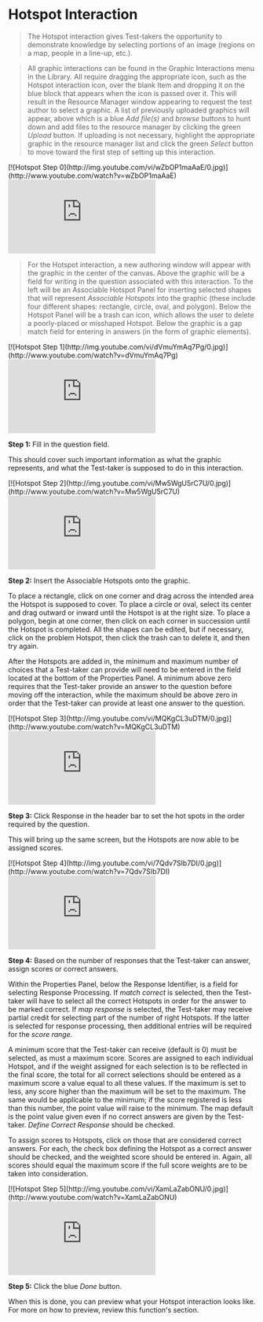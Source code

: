 # Hotspot Interaction

>The Hotspot interaction gives Test-takers the opportunity to demonstrate knowledge by selecting portions of an image (regions on a map, people in a line-up, etc.).

>All graphic interactions can be found in the Graphic Interactions menu in the Library. All require dragging the appropriate icon, such as the Hotspot interaction icon, over the blank Item and dropping it on the blue block that appears when the icon is passed over it. This will result in the Resource Manager window appearing to request the test author to select a graphic. A list of previously uploaded graphics will appear, above which is a blue *Add file(s)* and *browse* buttons to hunt down and add files to the resource manager by clicking the green *Upload* button. If uploading is not necessary, highlight the appropriate graphic in the resource manager list and click the green *Select* button to move toward the first step of setting up this interaction.

<div class="hidden-video">
[![Hotspot Step 0](http://img.youtube.com/vi/wZbOP1maAaE/0.jpg)](http://www.youtube.com/watch?v=wZbOP1maAaE)
</div>

<div class='embed-container'><iframe src="https://www.youtube.com/embed/wZbOP1maAaE?rel=0" frameborder="0" allowfullscreen="true"></iframe></div>

>For the Hotspot interaction, a new authoring window will appear with the graphic in the center of the canvas. Above the graphic will be a field for writing in the question associated with this interaction. To the left will be an Associable Hotspot Panel for inserting selected shapes that will represent *Associable Hotspots* into the graphic (these include four different shapes: rectangle, circle, oval, and polygon). Below the Hotspot Panel will be a trash can icon, which allows the user to delete a poorly-placed or misshaped Hotspot. Below the graphic is a gap match field for entering in answers (in the form of graphic elements).

<div class="hidden-video">
[![Hotspot Step 1](http://img.youtube.com/vi/dVmuYmAq7Pg/0.jpg)](http://www.youtube.com/watch?v=dVmuYmAq7Pg)
</div>

<div class='embed-container'><iframe src="https://www.youtube.com/embed/dVmuYmAq7Pg?rel=0" frameborder="0" allowfullscreen="true"></iframe></div>

**Step 1:** Fill in the question field. 

This should cover such important information as what the graphic represents, and what the Test-taker is supposed to do in this interaction.

<div class="hidden-video">
[![Hotspot Step 2](http://img.youtube.com/vi/Mw5WgU5rC7U/0.jpg)](http://www.youtube.com/watch?v=Mw5WgU5rC7U)
</div>

<div class='embed-container'><iframe src="https://www.youtube.com/embed/Mw5WgU5rC7U?rel=0" frameborder="0" allowfullscreen="true"></iframe></div>

**Step 2:** Insert the Associable Hotspots onto the graphic.

To place a rectangle, click on one corner and drag across the intended area the Hotspot is supposed to cover. To place a circle or oval, select its center and drag outward or inward until the Hotspot is at the right size. To place a polygon, begin at one corner, then click on each corner in succession until the Hotspot is completed. All the shapes can be edited, but if necessary, click on the problem Hotspot, then click the trash can to delete it, and then try again.

After the Hotspots are added in, the minimum and maximum number of choices that a Test-taker can provide will need to be entered in the field located at the bottom of the Properties Panel. A minimum above zero requires that the Test-taker provide an answer to the question before moving off the interaction, while the maximum should be above zero in order that the Test-taker can provide at least one answer to the question.

<div class="hidden-video">
[![Hotspot Step 3](http://img.youtube.com/vi/MQKgCL3uDTM/0.jpg)](http://www.youtube.com/watch?v=MQKgCL3uDTM)
</div>

<div class='embed-container'><iframe src="https://www.youtube.com/embed/MQKgCL3uDTM?rel=0" frameborder="0" allowfullscreen="true"></iframe></div>

**Step 3:** Click Response in the header bar to set the hot spots in the order required by the question.

This will bring up the same screen, but the Hotspots are now able to be assigned scores.

<div class="hidden-video">
[![Hotspot Step 4](http://img.youtube.com/vi/7Qdv7SIb7DI/0.jpg)](http://www.youtube.com/watch?v=7Qdv7SIb7DI)
</div>

<div class='embed-container'><iframe src="https://www.youtube.com/embed/7Qdv7SIb7DI?rel=0" frameborder="0" allowfullscreen="true"></iframe></div>

**Step 4:** Based on the number of responses that the Test-taker can answer, assign scores or correct answers.

Within the Properties Panel, below the Response Identifier, is a field for selecting Response Processing. If *match correct* is selected, then the Test-taker will have to select all the correct Hotspots in order for the answer to be marked correct. If *map response* is selected, the Test-taker may receive partial credit for selecting part of the number of right Hotspots. If the latter is selected for response processing, then additional entries will be required for the *score range*. 

A minimum score that the Test-taker can receive (default is 0) must be selected, as must a maximum score. Scores are assigned to each individual Hotspot, and if the weight assigned for each selection is to be reflected in the final score, the total for all correct selections should be entered as a maximum score a value equal to all these values. If the maximum is set to less, any score higher than the maximum will be set to the maximum. The same would be applicable to the minimum; if the score registered is less than this number, the point value will raise to the minimum. The map default is the point value given even if no correct answers are given by the Test-taker. *Define Correct Response* should be checked.

To assign scores to Hotspots, click on those that are considered correct answers. For each, the check box defining the Hotspot as a correct answer should be checked, and the weighted score should be entered in. Again, all scores should equal the maximum score if the full score weights are to be taken into consideration. 

<div class="hidden-video">
[![Hotspot Step 5](http://img.youtube.com/vi/XamLaZabONU/0.jpg)](http://www.youtube.com/watch?v=XamLaZabONU)
</div>

<div class='embed-container'><iframe src="https://www.youtube.com/embed/XamLaZabONU?rel=0" frameborder="0" allowfullscreen="true"></iframe></div>

**Step 5:** Click the blue *Done* button.

When this is done, you can preview what your Hotspot interaction looks like. For more on how to preview, review this function's section.

